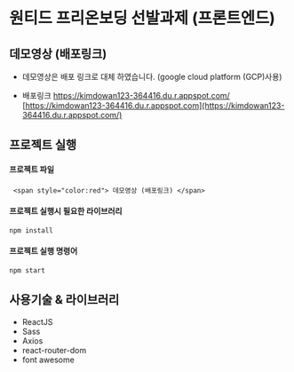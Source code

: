 # 원티드 프리온보딩 선발과제 (프론트엔드)

## 데모영상 (배포링크)

- 데모영상은 배포 링크로 대체 하였습니다. (google cloud platform (GCP)사용)

- 배포링크 https://kimdowan123-364416.du.r.appspot.com/
 [https://kimdowan123-364416.du.r.appspot.com](https://kimdowan123-364416.du.r.appspot.com/)
## 프로젝트 실행

#### 프로젝트 파일

```
 <span style="color:red"> 데모영상 (배포링크) </span>
```

#### 프로젝트 실행시 필요한 라이브러리

```
npm install
```

#### 프로젝트 실행 명령어
```
npm start
```
## 사용기술 & 라이브러리
- ReactJS
- Sass
- Axios
- react-router-dom
- font awesome


